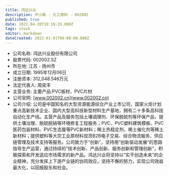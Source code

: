 ```yaml
---
title: 鸿达兴业
description: 中小板 - 化工原料 - 002002
published: true
date: 2022-04-30T19:19:29.000Z
tags: stock
editor: markdown
dateCreated: 2022-01-01T00:00:00.000Z
---
```


- 公司名称: 鸿达兴业股份有限公司
- 股票代码: 002002.SZ
- 所在地: 江苏 - 扬州市
- 成立日期: 1995年12月06日
- 注册资本: 312,048.546万元
- 法定代表人: 周奕丰
- 主营业务: 主要产品:PVC板材，PVC片材
- 公司官网: [www.002002.cn](www.002002.cn)
- 公司介绍: 公司是中国知名的大型资源能源综合产业上市公司，国家火炬计划重点高新技术企业、国内大型高科技新型材料生产基地，拥有二十多条高科技自动化生产线。主营产品及服务包括土壤调理剂、环保脱硫剂等环保产品，提供土壤治理、脱硫脱硝等环境修复工程服务；PVC、PVC塑料建筑模板、PVC医药包装材料、PVC生态屋等PVC新材料；稀土热稳定剂、稀土催化剂等稀土新材料；提供塑料等大宗工业原材料现货B2B电子交易、综合物流服务、供应链管理及技术支持等服务。公司致力于“创新”，坚持用“创新驱动发展”的思路指导生产运营，通过持续的“技术创新、产品创新、服务创新和管理创新”，积极探索和开发适应市场需求的新产品。鸿达兴业将坚持以“实干创造未来”的企业精神，充分发挥上下游产业链的协同效应，坚持不懈的努力，实现公司效益最大化，以回报股东和社会。


